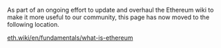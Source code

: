 As part of an ongoing effort to update and overhaul the Ethereum wiki to make it more useful to our community, this page has now moved to the following location.

[eth.wiki/en/fundamentals/what-is-ethereum](https://eth.wiki/en/fundamentals/what-is-ethereum)